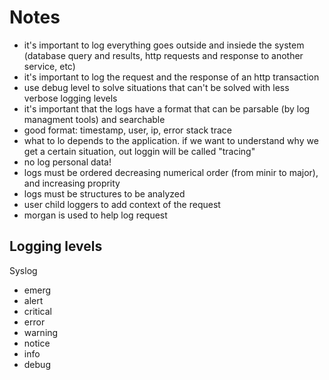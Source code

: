
# Notes

- it's important to log everything goes outside and insiede the system (database query and results, http requests and response to another service, etc)
- it's important to log the request and the response of an http transaction
- use debug level to solve situations that can't be solved with less verbose logging levels
- it's important that the logs have a format that can be parsable (by log managment tools) and searchable
- good format: timestamp, user, ip, error stack trace
- what to lo depends to the application. if we want to understand why we get a certain situation, out loggin will be called "tracing"
- no log personal data!
- logs must be ordered decreasing numerical order (from minir to major), and increasing proprity
- logs must be structures to be analyzed
- user child loggers to add context of the request
- morgan is used to help log request

## Logging levels
Syslog
- emerg
- alert
- critical
- error
- warning
- notice 
- info
- debug